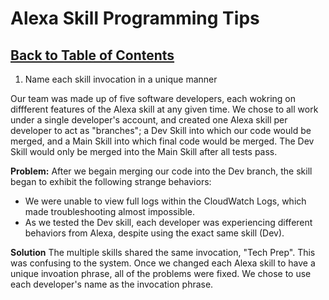 # Alexa Skill Programming Tips

## [Back to Table of Contents](./Table-of-Contents.md)

1. Name each skill invocation in a unique manner

Our team was made up of five software developers, each wokring on diffferent features of the Alexa skill at any given time. We chose to all work under a single developer's account, and created one Alexa skill per developer to act as "branches"; a Dev Skill into which our code would be merged, and a Main Skill into which final code would be merged. The Dev Skill would only be merged into the Main Skill after all tests pass.

**Problem:**
After we begain merging our code into the Dev branch, the skill began to exhibit the following strange behaviors:

- We were unable to view full logs within the CloudWatch Logs, which made troubleshooting almost impossible.
- As we tested the Dev skill, each developer was experiencing different behaviors from Alexa, despite using the exact same skill (Dev).


**Solution**
The multiple skills shared the same invocation, "Tech Prep". This was confusing to the system. Once we changed each Alexa skill to have a unique invoation phrase, all of the problems were fixed. We chose to use each developer's name as the invocation phrase.



